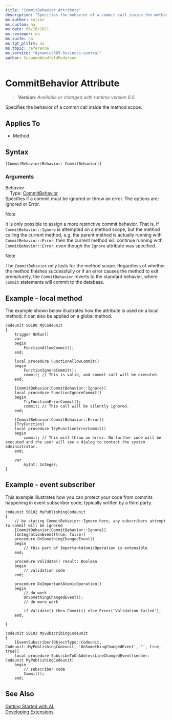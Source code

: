 ```yaml
---
title: "CommitBehavior Attribute"
description: "Specifies the behavior of a commit call inside the method scope."
ms.author: solsen
ms.custom: na
ms.date: 06/16/2021
ms.reviewer: na
ms.suite: na
ms.tgt_pltfrm: na
ms.topic: reference
ms.service: "dynamics365-business-central"
author: SusanneWindfeldPedersen
---
```

[//]: # (START>DO_NOT_EDIT)
[//]: # (IMPORTANT:Do not edit any of the content between here and the END>DO_NOT_EDIT.)
[//]: # (Any modifications should be made in the .xml files in the ModernDev repo.)

# CommitBehavior Attribute
> **Version**: _Available or changed with runtime version 6.0._

Specifies the behavior of a commit call inside the method scope.


## Applies To

- Method


## Syntax

```
[CommitBehavior(Behavior: CommitBehavior)]
```

### Arguments
*Behavior*  
&emsp;Type: [CommitBehavior](../methods-auto/commitbehavior/commitbehavior-option.md)  
Specifies if a commit must be ignored or throw an error. The options are: Ignored or Error.  

[//]: # (IMPORTANT: END>DO_NOT_EDIT)

> [!NOTE]  
> It is only possible to assign a more restrictive commit behavior. That is, if `CommitBehavior::Ignore` is attempted on a method scope, but the method calling the current method, e.g. the parent method is actually running with `CommitBehavior::Error`, then the current method will continue running with `CommitBehavior::Error`, even though the `Ignore` attribute was specified.

> [!NOTE]  
> The `CommitBehavior` only lasts for the method scope. Regardless of whether the method finishes successfully or if an error causes the method to exit prematurely, the `CommitBehavior` reverts to the standard behavior, where `commit` statements will commit to the database.

## Example - local method

The example shown below illustrates how the attribute is used on a local method; it can also be applied on a global method.

```AL
codeunit 50100 MyCodeunit
{
    trigger OnRun()
    var
    begin
        FunctionAllowCommit();
    end;

    local procedure FunctionAllowCommit()
    begin
        FunctionIgnoreCommit();
        commit; // This is valid, and commit call will be executed.
    end;

    [CommitBehavior(CommitBehavior::Ignore)]
    local procedure FunctionIgnoreCommit()
    begin
        TryFunctionErrorCommit();
        commit; // This call will be silently ignored.
    end;

    [CommitBehavior(CommitBehavior::Error)]
    [TryFunction]
    local procedure TryFunctionErrorCommit()
    begin
        commit; // This will throw an error. No further code will be executed and the user will see a dialog to contact the system administrator.
    end;

    var
        myInt: Integer;
}
```

## Example - event subscriber

This example illustrates how you can protect your code from commits happening in event subscriber code; typically written by a third party.

```AL
codeunit 50102 MyPublishingCodeunit
{
    // by stating CommitBehavior::Ignore here, any subscribers attempt to commit will be ignored
    [CommitBehavior(CommitBehavior::Ignore)]
    [IntegrationEvent(true, false)]
    procedure OnSomethingChangedEvent()
    begin
        // this part of ImportantAtomicOperation is extensible
    end;

    procedure Validate() result: Boolean
    begin
        // validation code 
    end;

    procedure DoImportantAtomicOperation()
    begin
        // do work
        OnSomethingChangedEvent();
        // do more work

        if Validate() then Commit() else Error('Validation failed');
    end;

}

codeunit 50103 MySubscribingCodeunit
{
    [EventSubscriber(ObjectType::Codeunit, Codeunit::MyPublishingCodeunit, 'OnSomethingChangedEvent', '', true, true)]
    local procedure SubcribeToOnAddressLineChangedEvent(sender: Codeunit MyPublishingCodeunit)
    begin
        // subscriber code
        Commit();
    end;

```

## See Also  
[Getting Started with AL](../devenv-get-started.md)  
[Developing Extensions](../devenv-dev-overview.md)  
